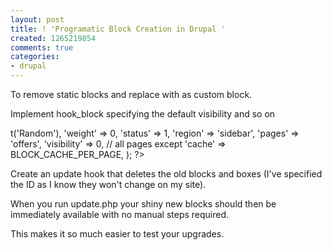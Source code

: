 ```yaml
---
layout: post
title: ! 'Programatic Block Creation in Drupal '
created: 1265219854
comments: true
categories:
- drupal
---
```

<p>To remove static blocks and replace with as custom block.</p>

<p>Implement hook_block specifying the default visibility and so on</p>

<?php
$blocks['random'] = array(
      'info' => t('Random'),
      'weight' => 0,
      'status' => 1,
      'region' => 'sidebar',
      'pages'  => 'offers',
      'visibility' => 0, // all pages except
      'cache' => BLOCK_CACHE_PER_PAGE,
	);

?>

<p>Create an update hook that deletes the old blocks and boxes (I've specified the ID as I know they won't change on my site).</p>

<?php

function mymodule_update_6101(){
	
	$items = array();
	$items[] = update_sql('DELETE FROM {boxes} WHERE bid in (2, 12,13)');
	$items[] = update_sql("DELETE FROM {blocks} WHERE module = 'block' AND delta in (2, 12, 13)");

// Update the 'blocks' DB table with the blocks currently exported by modules.
// It's a "private" function called when you visit 
// the admin/build/block/list/ page
// calling it here causes the rehash which you otherwise have to visit the page to get
	_block_rehash();

// clear the cache
	cache_clear_all();
	return $items;
}

?>

<p>When you run update.php your shiny new blocks should then be immediately available with no manual steps required.</p>

<p>This makes it so much easier to test your upgrades.</p>
